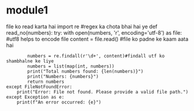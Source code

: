 # module1
file ko read karta hai
import re  #regex ka chota bhai hai ye
def read_no(numbers):
    try:
        with open(numbers, 'r', encoding='utf-8') as file: #utf8 helps to encode file
            content = file.read()  #file ko padne ke kaam aata hai
            
            numbers = re.findall(r'\d+', content)#findall utf ko shambhalne ke liye
            numbers = list(map(int, numbers))
            print("Total numbers found: {len(numbers)}")
            print("Numbers: {numbers}")
            return numbers 
    except FileNotFoundError:
        print("Error: File not found. Please provide a valid file path.")
    except Exception as e:
        print(f"An error occurred: {e}")

